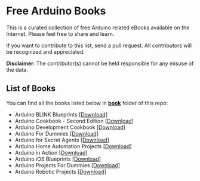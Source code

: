 # Free Arduino Books

This is a curated collection of free Arduino related eBooks available on the Internet. Please feel free to share and learn.

If you want to contribute to this list, send a pull request. All contributors will be recognized and appreciated.

**Disclaimer**: The contributor(s) cannot be held responsible for any misuse of the data.

## List of Books

You can find all the books listed below in [**book**](/book) folder of this repo:

* Arduino BLINK Blueprints [[Download]](/book/Arduino%20BLINK%20Blueprints.pdf)
* Arduino Cookbook - Second Edition [[Download]](/book/Arduino%20Cookbook%20-%20Second%20Edition.pdf)
* Arduino Development Cookbook [[Download]](/book/Arduino%20Development%20Cookbook.pdf)
* Arduino For Dummies [[Download]](/book/Arduino%20For%20Dummies.pdf)
* Arduino for Secret Agents [[Download]](/book/Arduino%20for%20Secret%20Agents.pdf)
* Arduino Home Automation Projects [[Download]](/book/Arduino%20Home%20Automation%20Projects.pdf)
* Arduino in Action [[Download]](/book/Arduino%20in%20Action.pdf)
* Arduino iOS Blueprints [[Download]](/book/Arduino%20iOS%20Blueprints.pdf)
* Arduino Projects For Dummies [[Download]](/book/Arduino%20Projects%20For%20Dummies.epub)
* Arduino Robotic Projects [[Download]](/book/Arduino%20Robotic%20Projects.pdf)


